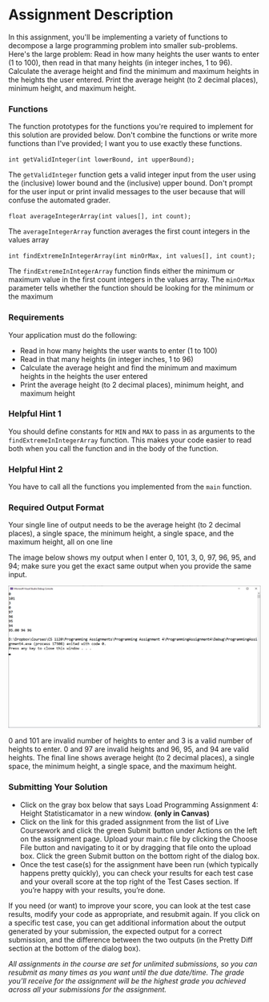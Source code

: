 # Assignment Description

In this assignment, you'll be implementing a variety of functions to decompose a large programming problem into smaller sub-problems. Here's the large problem: Read in how many heights the user wants to enter (1 to 100), then read in that many heights (in integer inches, 1 to 96). Calculate the average height and find the minimum and maximum heights in the heights the user entered. Print the average height (to 2 decimal places), minimum height, and maximum height.

### Functions

The function prototypes for the functions you're required to implement for this solution are provided below. Don't combine the functions or write more functions than I've provided; I want you to use exactly these functions.

`int getValidInteger(int lowerBound, int upperBound);`

The `getValidInteger` function gets a valid integer input from the user using the (inclusive) lower bound and the (inclusive) upper bound. Don't prompt for the user input or print invalid messages to the user because that will confuse the automated grader.

`float averageIntegerArray(int values[], int count);`

The `averageIntegerArray` function averages the first count integers in the values array

`int findExtremeInIntegerArray(int minOrMax, int values[], int count);`

The `findExtremeInIntegerArray` function finds either the minimum or maximum value in the first count integers in the values array. The `minOrMax` parameter tells whether the function should be looking for the minimum or the maximum

### Requirements

Your application must do the following:

- Read in how many heights the user wants to enter (1 to 100)
- Read in that many heights (in integer inches, 1 to 96)
- Calculate the average height and find the minimum and maximum heights in the heights the user entered
- Print the average height (to 2 decimal places), minimum height, and maximum height


### Helpful Hint 1

You should define constants for `MIN` and `MAX` to pass in as arguments to the `findExtremeInIntegerArray` function. This makes your code easier to read both when you call the function and in the body of the function.

### Helpful Hint 2

You have to call all the functions you implemented from the `main` function.

### Required Output Format

Your single line of output needs to be the average height (to 2 decimal places), a single space, the minimum height, a single space, and the maximum height, all on one line

The image below shows my output when I enter 0, 101, 3, 0, 97, 96, 95, and 94; make sure you get the exact same output when you provide the same input.

![imageRef](Programming%20Assignment%204%20Example%20Output.png)

0 and 101 are invalid number of heights to enter and 3 is a valid number of heights to enter. 0 and 97 are invalid heights and 96, 95, and 94 are valid heights. The final line shows average height (to 2 decimal places), a single space, the minimum height, a single space, and the maximum height.

### Submitting Your Solution

- Click on the gray box below that says Load Programming Assignment 4: Height Statisticamator in a new window. **(only in Canvas)**
- Click on the link for this graded assignment from the list of Live Coursework and click the green Submit button under Actions on the left on the assignment page. Upload your main.c file by clicking the Choose File button and navigating to it or by dragging that file onto the upload box. Click the green Submit button on the bottom right of the dialog box.
- Once the test case(s) for the assignment have been run (which typically happens pretty quickly), you can check your results for each test case and your overall score at the top right of the Test Cases section. If you’re happy with your results, you’re done.

If you need (or want) to improve your score, you can look at the test case results, modify your code as appropriate, and resubmit again. If you click on a specific test case, you can get additional information about the output generated by your submission, the expected output for a correct submission, and the difference between the two outputs (in the Pretty Diff section at the bottom of the dialog box).

*All assignments in the course are set for unlimited submissions, so you can resubmit as many times as you want until the due date/time. The grade you’ll receive for the assignment will be the highest grade you achieved across all your submissions for the assignment.*
<br>

